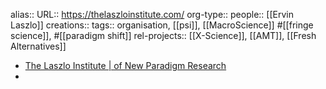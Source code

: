 alias::
URL:: https://thelaszloinstitute.com/
org-type::
people:: [[Ervin Laszlo]] 
creations:: 
tags:: organisation, [[psi]], [[MacroScience]] #[[fringe science]], #[[paradigm shift]] 
rel-projects:: [[X-Science]], [[AMT]], [[Fresh Alternatives]] 


- [The Laszlo Institute | of New Paradigm Research](https://thelaszloinstitute.com/)
-